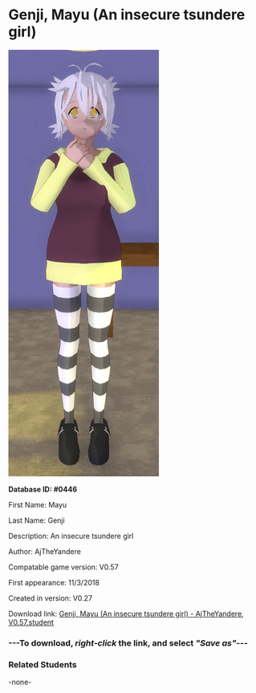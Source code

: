 # Genji, Mayu (An insecure tsundere girl)

<img src="../../Files/Images/Genji, Mayu (An insecure tsundere girl).png" title="Genji, Mayu (An insecure tsundere girl) - AjTheYandere, V0.57">

**Database ID: #0446**

First Name: Mayu

Last Name: Genji

Description: An insecure tsundere girl

Author: AjTheYandere

Compatable game version: V0.57

First appearance: 11/3/2018

Created in version: V0.27

Download link: <a href="https://raw.githubusercontent.com/Arbiter1223/Daigaku-Gurashi-Custom-Students/master/Files/Student%20Files/Genji%2C%20Mayu%20(An%20insecure%20tsundere%20girl)%20-%20AjTheYandere%2C%20V0.57.student">Genji, Mayu (An insecure tsundere girl) - AjTheYandere, V0.57.student</a>

### ---**To download, _right-click_ the link, and select _"Save as"_**---

### Related Students

-none-
